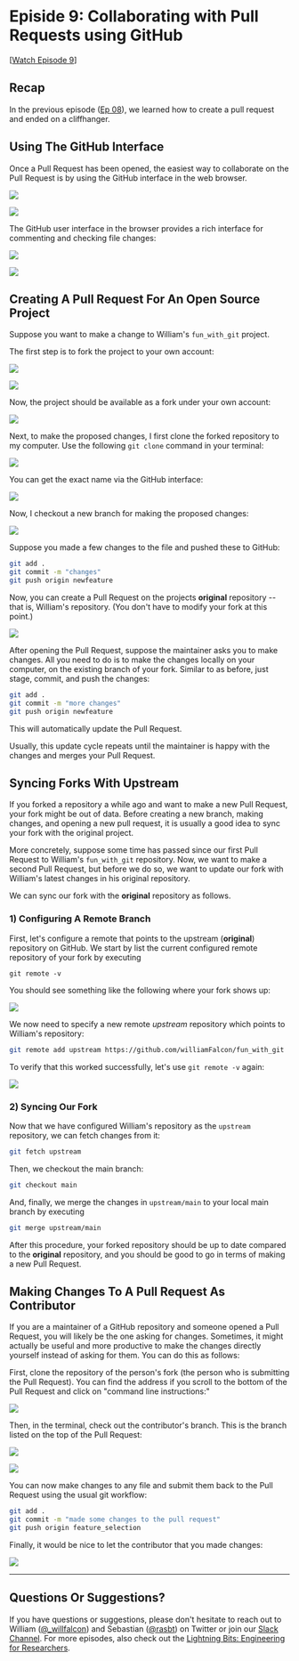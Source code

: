 # Episide 9: Collaborating with Pull Requests using GitHub

[[Watch Episode 9]()]



## Recap

In the previous episode ([Ep 08](../ep08-github-pr/Ep08-ShowNotes)), we learned how to create a pull request and ended on a cliffhanger.



## Using The GitHub Interface



Once a Pull Request has been opened, the easiest way to collaborate on the Pull Request is by using the GitHub interface in the web browser.



![](Ep09-ShowNotes_figures/create-pull-request.png)

![](Ep09-ShowNotes_figures/pull-request-interface.png)



The GitHub user interface in the browser provides a rich interface for commenting and checking file changes:


![](Ep09-ShowNotes_figures/pr-com.png)

![](Ep09-ShowNotes_figures/pr-diff.png)




## Creating A Pull Request For An Open Source Project

Suppose you want to make a change to William's `fun_with_git` project. 

The first step is to fork the project to your own account:

![](Ep09-ShowNotes_figures/fork.png)

![](Ep09-ShowNotes_figures/fork-2.png)

Now, the project should be available as a fork under your own account:

![](Ep09-ShowNotes_figures/fork-3.png)

Next, to make the proposed changes, I first clone the forked repository to my computer. Use the following `git clone` command in your terminal:

![](Ep09-ShowNotes_figures/clone-1.png)

You can get the exact name via the GitHub interface:

![](Ep09-ShowNotes_figures/clone-2.png)


Now, I checkout a new branch for making the proposed changes:

![](Ep09-ShowNotes_figures/branch-1.png)

Suppose you made a few changes to the file and pushed these to GitHub:

```bash
git add .
git commit -m "changes"
git push origin newfeature
```


Now, you can create a Pull Request on the projects **original** repository -- that is, William's repository. (You don't have to modify your fork at this point.)

![](Ep09-ShowNotes_figures/changes-1.png)

After opening the Pull Request, suppose the maintainer asks you to make changes. All you need to do is to make the changes locally on your computer, on the existing branch of your fork. Similar to as before, just stage, commit, and push the changes:

```bash
git add .
git commit -m "more changes"
git push origin newfeature
```

This will automatically update the Pull Request.

Usually, this update cycle repeats until the maintainer is happy with the changes and merges your Pull Request.

## Syncing Forks With Upstream

If  you forked a repository a while ago and want to make a new Pull Request, your fork might be out of data. Before creating a new branch, making changes, and opening a new pull request, it is usually a good idea to sync your fork with the original project. 

More concretely,  suppose some time has passed since our first Pull Request to William's `fun_with_git` repository. Now, we want to make a second Pull Request, but before we do so, we want to update our fork with William's latest changes in his original repository.

We can sync our fork with the **original** repository as follows.



### 1) Configuring A Remote Branch

First, let's configure a remote that points to the upstream (**original**) repository on GitHub. We start by list the current configured remote repository of your fork by executing

```
git remote -v
```

You should see something like the following where your fork shows up:

![](Ep09-ShowNotes_figures/list-remote.png)

We now need to specify a new remote *upstream* repository which points to William's repository:



```bash
git remote add upstream https://github.com/williamFalcon/fun_with_git
```

To verify that this worked successfully, let's use `git remote -v` again:

![](Ep09-ShowNotes_figures/list-remote-2.png)

### 2) Syncing Our Fork

Now that we have configured William's repository as the `upstream` repository, we can fetch changes from it:



```bash
git fetch upstream
```



Then, we checkout the main branch:

```bash
git checkout main
```



And, finally, we merge the changes in `upstream/main` to your local main branch by executing



```bash
git merge upstream/main
```

After this procedure, your forked repository should be up to date compared to the **original** repository, and you should be good to go in terms of making a new Pull Request.



## Making Changes To A Pull Request As Contributor


If  you are a maintainer of a GitHub repository and someone opened a Pull Request, you will likely be the one asking for changes. Sometimes, it might actually be useful and more productive to make the changes directly yourself instead of asking for them. You can do this as follows:

First, clone the repository of the person's fork (the person who is submitting the Pull Request). You can find the address if you scroll to the bottom of the Pull Request and click on "command line instructions:"

![](Ep09-ShowNotes_figures/cli.png)

Then, in the terminal, check out the contributor's branch. This is the branch listed on the top of the Pull Request:

![](Ep09-ShowNotes_figures/branch-2.png)

![](Ep09-ShowNotes_figures/feat-sele.png)

You can now make changes to any file and submit them back to the Pull Request using the usual git workflow:



```bash
git add .
git commit -m "made some changes to the pull request"
git push origin feature_selection
```



Finally, it would be nice to let the contributor that you made changes:

![](Ep09-ShowNotes_figures/comment.png)


---




## Questions Or Suggestions?

If you have questions or suggestions, please don't hesitate to reach out to William ([@_willfalcon](https://twitter.com/_willfalcon)) and Sebastian ([@rasbt](https://twitter.com/rasbt)) on Twitter or join our [Slack Channel](https://pytorch-lightning.slack.com/archives/C03GS6MTCCQ). For more episodes, also check out the [Lightning Bits: Engineering for Researchers](http://pytorchlightning.ai/edu/engineering-class).


